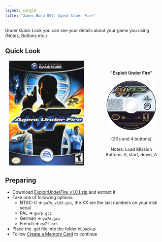 ```yaml
---
layout: single
title: "James Bond 007: Agent Under Fire"
---
```

Under Quick Look you can see your details about your game you using (Notes, Buttons etc.)
## Quick Look
<!--TODO: Maybe there are some other ways to do it, but it works lol-->
<table style="table-layout: fixed; width: 552px">
<colgroup>
<col style="width: 268px">
<col style="width: 284px">
</colgroup>
<thead>
  <tr>
    <td style="text-align:center">
      <img src="/images/gameArt/GW7E/GW7E_box.png" alt="007 Box Art" width="244" height="340">
    </td>
    <td style="text-align:center">
      <b>"Exploit Under Fire"</b><br>
      <br><img src="/images/gameArt/GW7E/GW7E_disc.png" alt="007 Disc Art" width="160" height="160">
      <br>
      <br>(30s and 4 buttons)<br>
      <br>Notes: Load Mission
      <br>Buttons: A, start, down, A
      <br>
    </td>
  </tr>
</thead>
</table>
<!--  //////////////////////////////////////////////////////////   -->

## Preparing
- Download [ExploitUnderFire_v1.0.1.zip](files\saves\ExploitUnderFire_v1.0.1.zip) and extract it
- Take one of following options:
  * NTSC-U => `gw7e_v1XX.gci`, the XX are the last numbers on your disk serial
  * PAL => `gw7p.gci`
  * German => `gw7d.gci`
  * French => `gw7f.gci`
- Place the .gci file into the folder `MCBackup`
- Follow [Create a Memory Card](/saveExploits#create-a-memory-card) to continue

